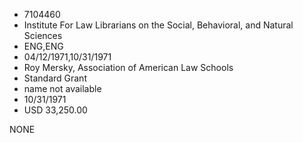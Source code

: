 * 7104460
* Institute For Law Librarians on the Social,       Behavioral, and Natural Sciences
* ENG,ENG
* 04/12/1971,10/31/1971
* Roy Mersky, Association of American Law Schools
* Standard Grant
*   name not available
* 10/31/1971
* USD 33,250.00

NONE